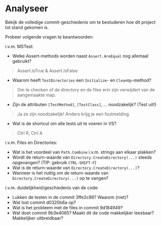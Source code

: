 # Analyseer

Bekijk de volledige commit-geschiedenis om te bestuderen hoe dit project tot stand gekomen is.

Probeer volgende vragen te beantwoorden:

i.v.m. MSTest:

- Welke Assert-methods worden naast `Assert.AreEqual` nog allemaal gebruikt?

> Assert.IsTrue & Assert.IsFalse

- Waarom heeft `TestDirectories` een `Initialize`- en `CleanUp`-method?

> Om te checken of de directory en de files erin zijn verwijdert van de aangemaakte map.

- Zijn de attributen `[TestMethod]`, `[TestClass]`, ... noodzakelijk? (Test uit!)

> Ja ze zijn noodzakelijk! Anders krijg je een foutmelding.

- Wat is de shortcut om alle tests uit te voeren in VS?

> Ctrl R, Ctrl A

i.v.m. Files en Directories:

- Wat is het voordeel van `Path.Combine` i.v.m. strings aan elkaar plakken?
- Wordt de return-waarde van `Directory.CreateDirectory(...)` steeds opgevangen? (TIP: gebruik `CTRL-SHIFT-F`)
- Wat is de return-waarde van `Directory.CreateDirectory(...)`?
- Wanneer is het nuttig om de return-waarde van `Directory.CreateDirectory(...)` op te vangen?

i.v.m. duidelijkheid/geschiedenis van de code:

- Lukken de testen in de commit 3ffe2c86? Waarom (niet)?
- Wat lost commit d0320b6a op?
- Wat is het probleem met de files in commit 9d184949?
- Wat doet commit 9b3e4065? Maakt dit de code makkelijker leesbaar? Makkelijker uitbreidbaar?


